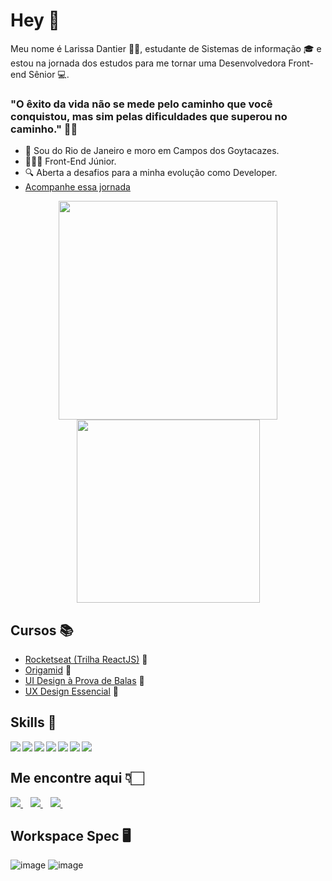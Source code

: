 # Hey 👋

Meu nome é Larissa Dantier 🙋🏻, estudante de Sistemas de informação 🎓 e estou na jornada dos estudos para me tornar uma Desenvolvedora Front-end Sênior 💻.
### "O êxito da vida não se mede pelo caminho que você conquistou, mas sim pelas dificuldades que superou no caminho." ✍🏻

- 📌 Sou do Rio de Janeiro e moro em Campos dos Goytacazes.
- 👩🏻‍💻 Front-End Júnior.
- 🔍 Aberta a desafios para a minha evolução como Developer.
- <a href="#" target="_blank">[Acompanhe essa jornada](https://github.com/larissadantier?tab=repositories)</a>

<p align='center'>
  <a><img src="https://github-readme-stats.vercel.app/api?username=larissadantier&show_icons=true&count_private=true&theme=dark" width="350"></a>
  <a><img src="https://github-readme-stats.vercel.app/api/top-langs/?username=larissadantier&layout=compact&theme=dark" width="293"></a>
</p>

## Cursos 📚
- <a href="#" target="_blank">[Rocketseat (Trilha ReactJS)](https://rocketseat.com.br/ignite) 🚀</a>
- <a href="#" target="_blank">[Origamid](https://www.origamid.com) 🐺</a>
- <a href="#" target="_blank"> [UI Design à Prova de Balas](https://gabrielsilvestri.com.br/cursos/) 🎨<a>
- <a href="#" target="_blank"> [UX Design Essencial](https://gabrielsilvestri.com.br/cursos/) 🎨<a>

## Skills 🚀

<img align="left" src="https://img.shields.io/badge/HTML5-E34F26?style=for-the-badge&logo=html5&logoColor=white"/>
<img align="left" src="https://img.shields.io/badge/CSS3-1572B6?style=for-the-badge&logo=css3&logoColor=white"/>
<img align="left" src="https://img.shields.io/badge/SASS-bf4080?style=for-the-badge&logo=sass&logoColor=F577B7"/>
<img align="left" src="https://img.shields.io/badge/JavaScript-323330?style=for-the-badge&logo=javascript&logoColor=F7DF1E"/>
<img align="left" src="https://img.shields.io/badge/TypeScript-007ACC?style=for-the-badge&logo=typescript&logoColor=white"/> 
<img align="left" src="https://img.shields.io/badge/React-20232A?style=for-the-badge&logo=react&logoColor=61DAFB"/>
<img align="left" src="https://img.shields.io/badge/Git-F05032?style=for-the-badge&logo=git&logoColor=white"/> <br>

## Me encontre aqui 👇🏻
<a href="https://www.linkedin.com/in/larissadantier/" target="_blank">
    <img src="https://img.shields.io/badge/linkedin-%230077B5.svg?&style=for-the-badge&logo=linkedin&logoColor=white" />
  </a>&nbsp;&nbsp;
 <a href="https://www.instagram.com/larissa.dantier/" target="_blank">
    <img src="https://img.shields.io/badge/instagram-%23E4405F.svg?&style=for-the-badge&logo=instagram&logoColor=white" />        
  </a>&nbsp;&nbsp;
 <a href="mailto:larissa_dantier@hotmail.com">
    <img src="https://img.shields.io/badge/Microsoft_Outlook-0078D4?style=for-the-badge&logo=microsoft-outlook&logoColor=white" />        
  </a>&nbsp;&nbsp; 

## Workspace Spec 🖥️
![image](https://img.shields.io/badge/NVIDIA-GTX1060-76B900?style=for-the-badge&logo=nvidia&logoColor=white)
![image](https://img.shields.io/badge/AMD-Ryzen_5_1600-ED1C24?style=for-the-badge&logo=amd&logoColor=white) 
